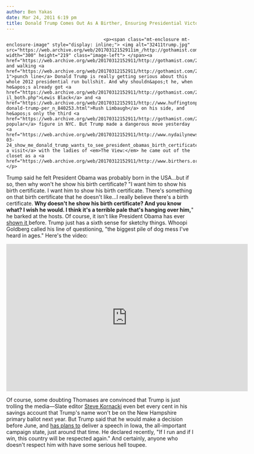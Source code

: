 ```yaml
---
author: Ben Yakas
date: Mar 24, 2011 6:19 pm
title: Donald Trump Comes Out As A Birther, Ensuring Presidential Victory
---
```


	
										<p><span class="mt-enclosure mt-enclosure-image" style="display: inline;"> <img alt="32411trump.jpg" src="https://web.archive.org/web/20170312152911im_/http://gothamist.com/attachments/byakas/32411trump.jpg" width="300" height="219" class="image-left"> </span><a href="https://web.archive.org/web/20170312152911/http://gothamist.com/2010/04/16/trump_universitya_scam.php">Scholar</a> and walking <a href="https://web.archive.org/web/20170312152911/http://gothamist.com/2011/03/10/comedy_central_roasts_donald_trump.php#photo-1">punch line</a> Donald Trump is really getting serious about this whole 2012 presidential run bullshit. And why shouldn&apos;t he, when he&apos;s already got <a href="https://web.archive.org/web/20170312152911/http://gothamist.com/2011/03/23/video_donald_trump_kim_jong-il_both.php">Lewis Black</a> and <a href="https://web.archive.org/web/20170312152911/http://www.huffingtonpost.com/2011/03/24/limbaugh-donald-trump-per_n_840253.html">Rush Limbaugh</a> on his side, and he&apos;s only the third <a href="https://web.archive.org/web/20170312152911/http://gothamist.com/2010/10/29/wsj_poll_time_to_go_away_giuliani_a.php">least popular</a> figure in NYC. But Trump made a dangerous move yesterday <a href="https://web.archive.org/web/20170312152911/http://www.nydailynews.com/news/politics/2011/03/24/2011-03-24_show_me_donald_trump_wants_to_see_president_obamas_birth_certificate_with_his_ow.html">during a visit</a> with the ladies of <em>The View:</em> he came out of the closet as a <a href="https://web.archive.org/web/20170312152911/http://www.birthers.org/">birther</a>.</p>

<p>Trump said he felt President Obama was probably born in the USA...but if so, then why won&apos;t he show his birth certificate? &quot;I want him to show his birth certificate. I want him to show his birth certificate. There&apos;s something on that birth certificate that he doesn&apos;t like...I really believe there&apos;s a birth certificate. <strong>Why doesn&apos;t he show his birth certificate? And you know what? I wish he would. I think it&apos;s a terrible pale that&apos;s hanging over him,</strong>&quot; he barked at the hosts. Of course, it isn&apos;t like President Obama has ever <a href="https://web.archive.org/web/20170312152911/http://upload.wikimedia.org/wikipedia/commons/5/51/BarackObamaCertificationOfLiveBirthHawaii.jpg">shown it </a>before. Trump just has a sixth sense for sketchy things. Whoopi Goldberg called his line of questioning, &quot;the biggest pile of dog mess I&apos;ve heard in ages.&quot; Here&apos;s the video:</p>

<div style="text-align: center;"><iframe title="YouTube video player" width="640" height="390" src="https://web.archive.org/web/20170312152911if_/http://www.youtube.com/embed/nVPuJpJYjfQ" frameborder="0" allowfullscreen></iframe></div>

<p>Of course, some doubting Thomases are convinced that Trump is just trolling the media&#x2014;Slate editor <a href="https://web.archive.org/web/20170312152911/http://www.salon.com/news/politics/war_room/2011/03/24/trump_president_challenge/">Steve Kornacki</a> even bet every cent in his savings account that Trump&apos;s name won&apos;t be on the New Hampshire primary ballot next year. But Trump said that he would make a decision before June, and <a href="https://web.archive.org/web/20170312152911/http://www.nypost.com/p/news/national/donald_trump_fuels_presidential_L9H8VdTLgEJFFSjgTXgY6L">has plans to</a> deliver a speech in Iowa, the all-important campaign state, just around that time. He declared recently, &quot;If I run and if I win, this country will be respected again.&quot; And certainly, anyone who doesn&apos;t respect him with have some serious hell toupee.</p>					
										
									
				